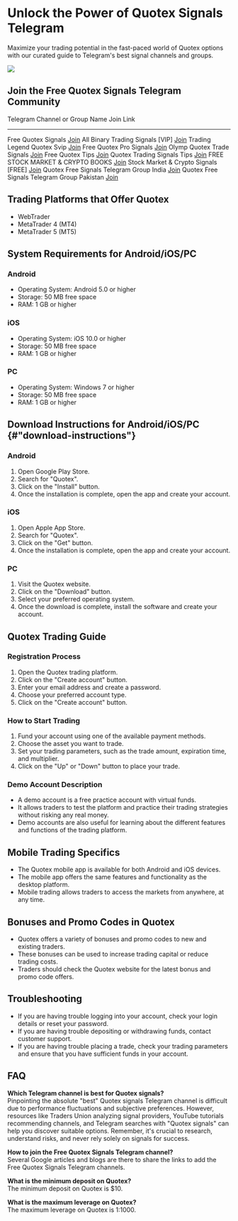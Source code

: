 

# Unlock the Power of Quotex Signals Telegram

Maximize your trading potential in the fast-paced world of Quotex
options with our curated guide to Telegram\'s best signal channels and
groups.

[![](https://static.quotex.io/files/8_en/300_250.jpg)](https://traff.sbs/brokerqxsignupf)




## Join the Free Quotex Signals Telegram Community

  Telegram Channel or Group Name                Join Link
  --------------------------------------------- --------------------------------------------------------------------
  Free Quotex Signals                           [Join](\%22https://telegram.me/+zJ0zebAk9qowNTM1\%22)
  All Binary Trading Signals \[VIP\]            [Join](\%22https://telegram.me/All_Binary_Trading_Signals_VIP\%22)
  Trading Legend Quotex Svip                    [Join](\%22https://t.me/+jz8mnv0ogdplOWRl\%22)
  Free Quotex Pro Signals                       [Join](\%22https://telegram.me/FreeQuotexProSignals\%22)
  Olymp Quotex Trade Signals                    [Join](\%22https://telegram.me/Olymp_Trade_Signals_Quotex\%22)
  Free Quotex Tips                              [Join](\%22https://telegram.me/realterminal\%22)
  Quotex Trading Signals Tips                   [Join](\%22https://telegram.me/ModernTradingReal\%22)
  FREE STOCK MARKET & CRYPTO BOOKS              [Join](\%22https://telegram.me/+hS80TNi7vp01OWU9\%22)
  Stock Market & Crypto Signals \[FREE\]        [Join](\%22https://telegram.me/Official_Crypto_Trading_Lab\%22)
  Quotex Free Signals Telegram Group India      [Join](\%22https://telegram.me/ModernTradingReal\%22)
  Quotex Free Signals Telegram Group Pakistan   [Join](\%22https://telegram.me/ModernTradingReal\%22)

## Trading Platforms that Offer Quotex

-   WebTrader
-   MetaTrader 4 (MT4)
-   MetaTrader 5 (MT5)

## System Requirements for Android/iOS/PC

### Android

-   Operating System: Android 5.0 or higher
-   Storage: 50 MB free space
-   RAM: 1 GB or higher

### iOS

-   Operating System: iOS 10.0 or higher
-   Storage: 50 MB free space
-   RAM: 1 GB or higher

### PC

-   Operating System: Windows 7 or higher
-   Storage: 50 MB free space
-   RAM: 1 GB or higher

## Download Instructions for Android/iOS/PC {#"download-instructions"}

### Android

1.  Open Google Play Store.
2.  Search for "Quotex".
3.  Click on the "Install" button.
4.  Once the installation is complete, open the app and create your
    account.

### iOS

1.  Open Apple App Store.
2.  Search for "Quotex".
3.  Click on the "Get" button.
4.  Once the installation is complete, open the app and create your
    account.

### PC

1.  Visit the Quotex website.
2.  Click on the "Download" button.
3.  Select your preferred operating system.
4.  Once the download is complete, install the software and create your
    account.

## Quotex Trading Guide

### Registration Process

1.  Open the Quotex trading platform.
2.  Click on the "Create account" button.
3.  Enter your email address and create a password.
4.  Choose your preferred account type.
5.  Click on the "Create account" button.

### How to Start Trading

1.  Fund your account using one of the available payment methods.
2.  Choose the asset you want to trade.
3.  Set your trading parameters, such as the trade amount, expiration
    time, and multiplier.
4.  Click on the "Up" or "Down" button to place your trade.

### Demo Account Description

-   A demo account is a free practice account with virtual funds.
-   It allows traders to test the platform and practice their trading
    strategies without risking any real money.
-   Demo accounts are also useful for learning about the different
    features and functions of the trading platform.

## Mobile Trading Specifics

-   The Quotex mobile app is available for both Android and iOS devices.
-   The mobile app offers the same features and functionality as the
    desktop platform.
-   Mobile trading allows traders to access the markets from anywhere,
    at any time.

## Bonuses and Promo Codes in Quotex

-   Quotex offers a variety of bonuses and promo codes to new and
    existing traders.
-   These bonuses can be used to increase trading capital or reduce
    trading costs.
-   Traders should check the Quotex website for the latest bonus and
    promo code offers.

## Troubleshooting

-   If you are having trouble logging into your account, check your
    login details or reset your password.
-   If you are having trouble depositing or withdrawing funds, contact
    customer support.
-   If you are having trouble placing a trade, check your trading
    parameters and ensure that you have sufficient funds in your
    account.

## FAQ

**Which Telegram channel is best for Quotex signals?**\
Pinpointing the absolute "best" Quotex signals Telegram channel is
difficult due to performance fluctuations and subjective preferences.
However, resources like Traders Union analyzing signal providers,
YouTube tutorials recommending channels, and Telegram searches with
"Quotex signals" can help you discover suitable options. Remember, it's
crucial to research, understand risks, and never rely solely on signals
for success.

**How to join the Free Quotex Signals Telegram channel?**\
Several Google articles and blogs are there to share the links to add
the Free Quotex Signals Telegram channels.

**What is the minimum deposit on Quotex?**\
The minimum deposit on Quotex is \$10.

**What is the maximum leverage on Quotex?**\
The maximum leverage on Quotex is 1:1000.

